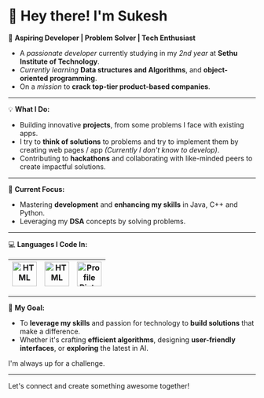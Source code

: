 
# 👋 Hey there! I'm Sukesh

🚀 **Aspiring Developer | Problem Solver | Tech Enthusiast**
- A _passionate developer_ currently studying in my _2nd year_ at **Sethu Institute of Technology**. 
- _Currently learning_ **Data structures and Algorithms**, and **object-oriented programming**.
- On a _mission_ to **crack top-tier product-based companies**. 

<hr>

💡 **What I Do:**
- Building innovative **projects**, from some problems I face with existing apps.
- I try to **think of solutions** to problems and try to implement them by creating web pages / app *(Currently I don't know to develop)*.
- Contributing to **hackathons** and collaborating with like-minded peers to create impactful solutions.

<hr>

🌱 **Current Focus:**
- Mastering **development** and **enhancing my skills** in Java, C++ and Python.
- Leveraging my **DSA** concepts by solving problems.

<hr>

💻 **Languages I Code In:**

|<img src="https://cdn-icons-png.flaticon.com/512/5968/5968350.png" alt="HTML" width="50" />|<img src="https://cdn-icons-png.flaticon.com/512/6132/6132222.png" alt="HTML" width="50" />|<img src="https://cdn-icons-png.flaticon.com/512/226/226777.png" alt="Profile Picture" width="50"/>|
|--|--|--|

<hr>

 🎯 **My Goal:**
- To **leverage my skills** and passion for technology to **build solutions** that make a difference. 
- Whether it's crafting **efficient algorithms**, designing **user-friendly interfaces**, or **exploring** the latest in AI.

I'm always up for a challenge.

<hr>

Let's connect and create something awesome together!

<!---
sukeshofficial/sukeshofficial is a ✨ special ✨ repository because its `README.md` (this file) appears on your GitHub profile.
You can click the Preview link to take a look at your changes.
--->
